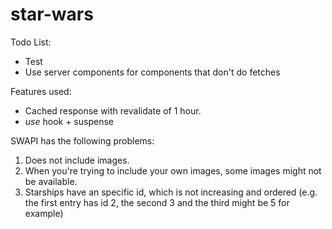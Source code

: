# star-wars
Todo List: 
- Test
- Use server components for components that don't do fetches

Features used: 
- Cached response with revalidate of 1 hour.
- *use* hook + suspense

SWAPI has the following problems: 
1) Does not include images.
2) When you're trying to include your own images, some images might not be available.
3) Starships have an specific id, which is not increasing and ordered (e.g. the first entry has id 2, the second 3 and the third might be 5 for example)
